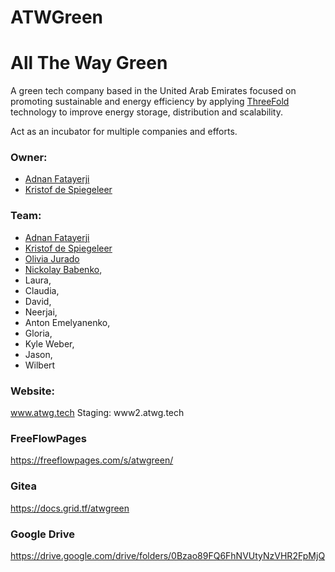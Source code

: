 # ATWGreen 
# All The Way Green

A green tech company based in the United Arab Emirates focused on promoting sustainable and energy efficiency by applying [ThreeFold](https://threefold.io/) technology to improve energy storage, distribution and scalability.

Act as an incubator for multiple companies and efforts.

### Owner: 
* [Adnan Fatayerji](https://github.com/AdnanFatayerji)
* [Kristof de Spiegeleer](https://github.com/despiegk/)

### Team:
* [Adnan Fatayerji](https://github.com/AdnanFatayerji)
* [Kristof de Spiegeleer](https://github.com/despiegk/)
* [Olivia Jurado](https://github.com/juradoo)
* [Nickolay Babenko](https://github.com/nbabenko), 
* Laura, 
* Claudia, 
* David, 
* Neerjai, 
* Anton Emelyanenko, 
* Gloria, 
* Kyle Weber, 
* Jason, 
* Wilbert

### Website:
www.atwg.tech
Staging: www2.atwg.tech

### FreeFlowPages
https://freeflowpages.com/s/atwgreen/

### Gitea
https://docs.grid.tf/atwgreen

### Google Drive
https://drive.google.com/drive/folders/0Bzao89FQ6FhNVUtyNzVHR2FpMjQ
